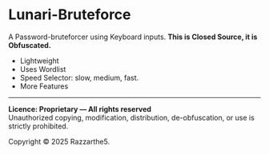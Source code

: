# Lunari-Bruteforce
A Password-bruteforcer using Keyboard inputs. **This is Closed Source, it is Obfuscated.**

- Lightweight
- Uses Wordlist
- Speed Selector: slow, medium, fast.
- More Features
------------------------------------------------------------------------------------------------

**Licence: Proprietary — All rights reserved**  
Unauthorized copying, modification, distribution, de-obfuscation, or use is strictly prohibited.

Copyright © 2025 Razzarthe5.

